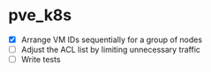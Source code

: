 # pve_k8s
- [X] Arrange VM IDs sequentially for a group of nodes
- [ ] Adjust the ACL list by limiting unnecessary traffic
- [ ] Write tests
